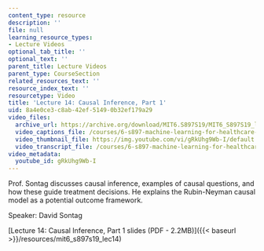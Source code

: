 ```yaml
---
content_type: resource
description: ''
file: null
learning_resource_types:
- Lecture Videos
optional_tab_title: ''
optional_text: ''
parent_title: Lecture Videos
parent_type: CourseSection
related_resources_text: ''
resource_index_text: ''
resourcetype: Video
title: 'Lecture 14: Causal Inference, Part 1'
uid: 8a4e0ce3-c8ab-42ef-5149-0b32ef179a29
video_files:
  archive_url: https://archive.org/download/MIT6.S897S19/MIT6_S897S19_lec14_300k.mp4
  video_captions_file: /courses/6-s897-machine-learning-for-healthcare-spring-2019/bb999fb3c0be5be89de282cd7735704c_gRkUhg9Wb-I.vtt
  video_thumbnail_file: https://img.youtube.com/vi/gRkUhg9Wb-I/default.jpg
  video_transcript_file: /courses/6-s897-machine-learning-for-healthcare-spring-2019/a1643daf9f066a55dc4fe9912a243278_gRkUhg9Wb-I.pdf
video_metadata:
  youtube_id: gRkUhg9Wb-I
---
```


Prof. Sontag discusses causal inference, examples of causal questions, and how these guide treatment decisions. He explains the Rubin-Neyman causal model as a potential outcome framework.

Speaker: David Sontag

[Lecture 14: Causal Inference, Part 1 slides (PDF - 2.2MB)]({{< baseurl >}}/resources/mit6_s897s19_lec14)